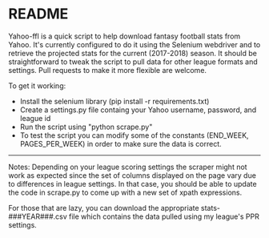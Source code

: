 README
======

Yahoo-ffl is a quick script to help download fantasy football stats from Yahoo. It's currently configured to do it using the Selenium webdriver and to retrieve the projected stats for the current (2017-2018) season. It should be straightforward to tweak the script to pull data for other league formats and settings. Pull requests to make it more flexible are welcome.

To get it working:

- Install the selenium library (pip install -r requirements.txt)
- Create a settings.py file containg your Yahoo username, password, and league id
- Run the script using "python scrape.py"
- To test the script you can modify some of the constants (END_WEEK, PAGES_PER_WEEK) in order to make sure the data is correct.

--------------------

Notes: Depending on your league scoring settings the scraper might not work as expected since the set of columns displayed on the page vary due to differences in league settings. In that case, you should be able to update the code in scrape.py to come up with a new set of xpath expressions.

For those that are lazy, you can download the appropriate stats-###YEAR###.csv file which contains the data pulled using my league's PPR settings.
